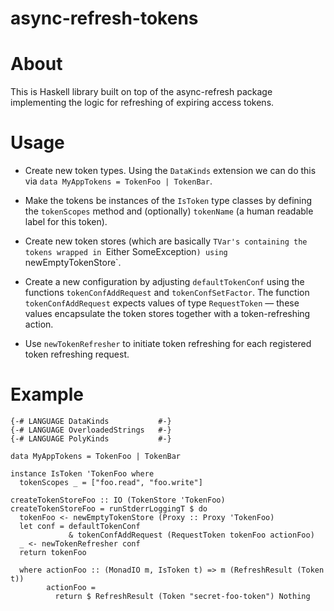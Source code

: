 # async-refresh-tokens

About
=====

This is Haskell library built on top of the async-refresh package
implementing the logic for refreshing of expiring access tokens.

Usage
=====

- Create new token types. Using the `DataKinds` extension we can do
  this via `data MyAppTokens = TokenFoo | TokenBar`.

- Make the tokens be instances of the `IsToken` type classes by
  defining the `tokenScopes` method and (optionally) `tokenName` (a
  human readable label for this token).

- Create new token stores (which are basically `TVar's containing the
  tokens wrapped in `Either SomeException`) using
  `newEmptyTokenStore`.

- Create a new configuration by adjusting `defaultTokenConf` using the
  functions `tokenConfAddRequest` and `tokenConfSetFactor`. The
  function `tokenConfAddRequest` expects values of type `RequestToken`
  — these values encapsulate the token stores together with a
  token-refreshing action.

- Use `newTokenRefresher` to initiate token refreshing for each
  registered token refreshing request.

Example
=======

```
{-# LANGUAGE DataKinds           #-}
{-# LANGUAGE OverloadedStrings   #-}
{-# LANGUAGE PolyKinds           #-}

data MyAppTokens = TokenFoo | TokenBar

instance IsToken 'TokenFoo where
  tokenScopes _ = ["foo.read", "foo.write"]

createTokenStoreFoo :: IO (TokenStore 'TokenFoo)
createTokenStoreFoo = runStderrLoggingT $ do
  tokenFoo <- newEmptyTokenStore (Proxy :: Proxy 'TokenFoo)
  let conf = defaultTokenConf
             & tokenConfAddRequest (RequestToken tokenFoo actionFoo)
  _ <- newTokenRefresher conf
  return tokenFoo

  where actionFoo :: (MonadIO m, IsToken t) => m (RefreshResult (Token t))
        actionFoo =
          return $ RefreshResult (Token "secret-foo-token") Nothing
```
